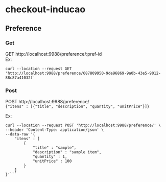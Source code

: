 # checkout-inducao  

## Preference  

### Get  
GET http://localhost:9988/preference/:pref-id  
Ex:
```
curl --location --request GET 'http://localhost:9988/preference/687809950-9de96869-9a0b-43e5-9012-88c87a41032f'
```

### Post  
POST http://localhost:9988/preference/  
`
{"itens" : [{"title", "description", "quantity", "unitPrice"}]}
`  

Ex:
```
curl --location --request POST 'http://localhost:9988/preference/' \
--header 'Content-Type: application/json' \
--data-raw '{
    "itens" : [
        {
            "title" : "sample",
            "description" : "sample item",
            "quantity" : 1,
            "unitPrice" : 100 
        }
    ]
}'```